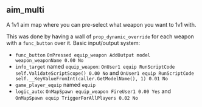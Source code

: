 ## aim_multi
A 1v1 aim map where you can pre-select what weapon you want to 1v1 with.

This was done by having a wall of `prop_dynamic_override` for each weapon with a `func_button` over it. Basic input/output system:
* `func_button` `OnPressed equip_weapon AddOutput model weapon_weaponName 0.00 No` 
* `info_target` named `equip_weapon`: `OnUser1 equip RunScriptCode self.ValidateScriptScope() 0.00 No` and `OnUser1 equip RunScriptCode self.__KeyValueFromInt(caller.GetModelName(), 1) 0.01 No`
* `game_player_equip` named `equip`
* `logic_auto`: `OnMapSpawn equip_weapon FireUser1 0.00 Yes` and `OnMapSpawn equip TriggerForAllPlayers 0.02 No`
